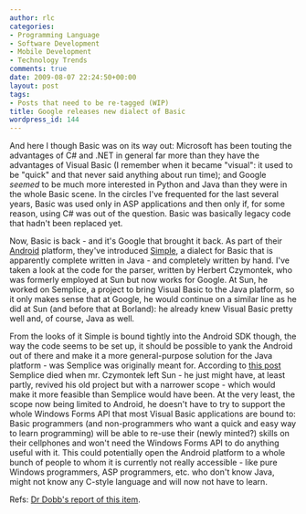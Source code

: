 ```yaml
---
author: rlc
categories:
- Programming Language
- Software Development
- Mobile Development
- Technology Trends
comments: true
date: 2009-08-07 22:24:50+00:00
layout: post
tags:
- Posts that need to be re-tagged (WIP)
title: Google releases new dialect of Basic
wordpress_id: 144
---
```


And here I though Basic was on its way out: Microsoft has been touting the advantages of C# and .NET in general far more than they have the advantages of Visual Basic (I remember when it became "visual": it used to be "quick" and that never said anything about run time); and Google _seemed_ to be much more interested in Python and Java than they were in the whole Basic scene. In the circles I've frequented for the last several years, Basic was used only in ASP applications and then only if, for some reason, using C# was out of the question. Basic was basically legacy code that hadn't been replaced yet.

<!--more-->

Now, Basic is back - and it's Google that brought it back. As part of their [Android](http://android.com) platform, they've introduced [Simple](http://code.google.com/p/simple/), a dialect for Basic that is apparently complete written in Java - and completely written by hand. I've taken a look at the code for the parser, written by Herbert Czymontek, who was formerly employed at Sun but now works for Google. At Sun, he worked on Semplice, a project to bring Visual Basic to the Java platform, so it only makes sense that at Google, he would continue on a similar line as he did at Sun (and before that at Borland): he already knew Visual Basic pretty well and, of course, Java as well.

From the looks of it Simple is bound tightly into the Android SDK though, the way the code seems to be set up, it should be possible to yank the Android out of there and make it a more general-purpose solution for the Java platform - was Semplice was originally meant for. According to [this post](http://web.archive.org/web/20130910034148/http://news.java-virtual-machine.net/34.html) Semplice died when mr. Czymontek left Sun - he just might have, at least partly, revived his old project but with a narrower scope - which would make it more feasible than Semplice would have been. At the very least, the scope now being limited to Android, he doesn't have to try to support the whole Windows Forms API that most Visual Basic applications are bound to: Basic programmers (and non-programmers who want a quick and easy way to learn programming) will be able to re-use their (newly minted?) skills on their cellphones and won't need the Windows Forms API to do anything useful with it. This could potentially open the Android platform to a whole bunch of people to whom it is currently not really accessible - like pure Windows programmers, ASP programmers, etc. who don't know Java, might not know any C-style language and will now not have to learn.

Refs: [Dr Dobb's report of this item](http://www.ddj.com/architect/218700225?cid=RSSfeed_DDJ_ArchitectDebug).